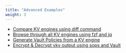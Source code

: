 ```yaml
---
title: "Advanced Examples"
weight: 3
---
```


* [Compare KV engines using diff command](https://falcosuessgott.github.io/vkv/export/advanced_examples/diff/)
* [Browse through all KV engines using fzf and jq](https://falcosuessgott.github.io/vkv/export/advanced_examples/diff/)
* [Generate Vault Policies from a KV engine](https://falcosuessgott.github.io/vkv/export/advanced_examples/diff/)
* [Encrypt & Decrypt vkv output using sops and Vault](https://falcosuessgott.github.io/vkv/export/advanced_examples/sops/)